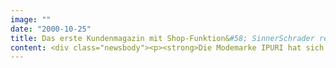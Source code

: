 ```yaml
---
image: ""
date: "2000-10-25"
title: Das erste Kundenmagazin mit Shop-Funktion&#58; SinnerSchrader relauncht Ipuri
content: <div class="newsbody"><p><strong>Die Modemarke IPURI hat sich von SinnerSchrader einen neuen Webauftritt schneidern lassen, der sich ganz auf die Verbindung von Content und Commerce konzentriert. "Mode und Lifestyle gehören zusammen", lautet das Credo von IPURI, mit dem jetzt der Online-Vertrieb eröffnet wird. Das Hamburger Unternehmen mit zwölf Filialen und 106 Mitarbeitern setzt wie im Stationärgeschäft auch im Internet auf das Lebensgefühl seiner Kunden.</strong></p><p>SinnerSchrader hat rund um den Lifestyle-Ansatz eine eigene b-to-c Strategie entwickelt. Für den Internetauftritt wurden Magazinformate und Shopping-Funktionen vernetzt. Im Mittelpunkt steht das bereits mehrfach preisgekrönte Kundenmagazin "PUR". Die Reportagen, Film- und Musikbesprechungen aus dem Print-Produkt werden aufwendig für das Online-Medium adaptiert und mit nützlichen Services angereichert. Der Kunde wird nicht mehr über ein Produkt, sondern über ein Thema in den Shop geführt. Ergänzt werden die Beiträge mit Vorschlägen für das richtige Outfit und geeignetes Equipment. Alle präsentierten Produkte sind direkt mit dem Shop verlinkt.</p><p>Der Shop selbst ist ebenfalls wie ein Magazin aufgemacht. Die Produkte werden in acht Segmenten präsentiert und zu jeder Saison neu zusammengestellt. Die Literatur- und Musiktips von IPURI werden sogar monatlich aktualisiert. Der Modeanbieter hat darüber hinaus den Anspruch, auch online in Stilfragen zu beraten. Alle Bekleidungs-Basics, wie Anzüge und Kostüme, sind mit beliebigen Ausstattungselementen kombinierbar. Der Kunde kann sicher sein, dass alle angebotenen Produkte stilistisch zueinander passen.</p></div>
---
```


